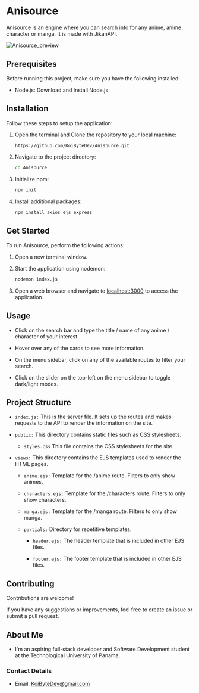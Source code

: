 # Anisource

Anisource is an engine where you can search info for any anime, anime character or manga. It is made with JikanAPI.

![Anisource_preview](http://Anisource/public/assets/show.jpg)

## Prerequisites

Before running this project, make sure you have the following installed:

* Node.js: Download and Install Node.js

## Installation

Follow these steps to setup the application:

1. Open the terminal and Clone the repository to your local machine:

    ```bash
    https://github.com/KoiByteDev/Anisource.git
    ```

2. Navigate to the project directory:

    ```bash
    cd Anisource
    ```

3. Initialize npm:

   ```bash
   npm init
   ```

4. Install additional packages:

   ```bash
   npm install axios ejs express
   ```

## Get Started

To run Anisource, perform the following actions:

1. Open a new terminal window.

2. Start the application using nodemon:

   ```bash
   nodemon index.js
   ```
7. Open a web browser and navigate to [localhost:3000](http://localhost:3000) to access the application.

## Usage

* Click on the search bar and type the title / name of any anime / character of your interest.

* Hover over any of the cards to see more information.

* On the menu sidebar, click on any of the available routes to filter your search.

* Click on the slider on the top-left on the menu sidebar to toggle dark/light modes.

## Project Structure

* `index.js:` This is the server file. It sets up the routes and makes requests to the API to render the information on the site.

* `public:` This directory contains static files such as CSS stylesheets.
    * `styles.css` This file contains the CSS stylesheets for the site.

* `views:` This directory contains the EJS templates used to render the HTML pages.

    * `anime.ejs:` Template for the /anime route. Filters to only show animes.
     
    * `characters.ejs:` Template for the /characters route. Filters to only show characters.

    * `manga.ejs:` Template for the /manga route. Filters to only show manga.

    * `partials:` Directory for repetitive templates.
        * `header.ejs:` The header template that is included in other EJS files.

        * `footer.ejs:` The footer template that is included in other EJS files.

## Contributing
Contributions are welcome! 

If you have any suggestions or improvements, feel free to create an issue or submit a pull request.

## About Me

* I'm an aspiring full-stack developer and Software Development student at the Technological University of Panama.


### Contact Details
* Email: KoiByteDev@gmail.com